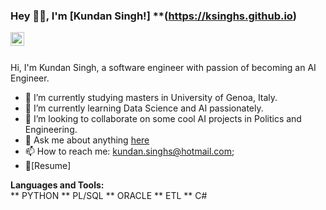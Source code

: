 ### Hey 👋🏽, I'm [Kundan Singh!] **(https://ksinghs.github.io) 

<a href="https://www.linkedin.com/in/kundan-singh-007/">
  <img align="left" alt="Kundan Singh LinkdeIN" width="22px" src="https://cdn.jsdelivr.net/npm/simple-icons@v3/icons/linkedin.svg" />  
</a>
<br />
<br />

Hi, I'm Kundan Singh, a software engineer with passion of becoming an AI Engineer.

- 🔭 I’m currently studying masters in University of Genoa, Italy.
- 🌱 I’m currently learning Data Science and AI passionately.
- 👯 I’m looking to collaborate on some cool AI projects in Politics and Engineering.
- 💬 Ask me about anything [here](https://github.com/ksinghs/ksinghs/issues)
- 📫 How to reach me: kundan.singhs@hotmail.com;
- 📝[Resume]

**Languages and Tools:**  
** PYTHON
** PL/SQL
** ORACLE
** ETL
** C#


